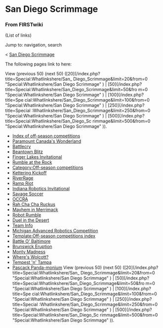 # San Diego Scrimmage

### From FIRSTwiki

(List of links)

Jump to: navigation, search

&lt; [San Diego Scrimmage](/index.php?title=San_Diego_Scrimmage&redirect=no
"San Diego Scrimmage" )  

The following pages link to here:

View (previous 50) (next 50) ([20](/index.php?title=Special:Whatlinkshere/San_
Diego_Scrimmage&limit=20&from=0 "Special:Whatlinkshere/San Diego Scrimmage" )
| [50](/index.php?title=Special:Whatlinkshere/San_Diego_Scrimmage&limit=50&fro
m=0 "Special:Whatlinkshere/San Diego Scrimmage" ) | [100](/index.php?title=Spe
cial:Whatlinkshere/San_Diego_Scrimmage&limit=100&from=0
"Special:Whatlinkshere/San Diego Scrimmage" ) | [250](/index.php?title=Special
:Whatlinkshere/San_Diego_Scrimmage&limit=250&from=0 "Special:Whatlinkshere/San
Diego Scrimmage" ) | [500](/index.php?title=Special:Whatlinkshere/San_Diego_Sc
rimmage&limit=500&from=0 "Special:Whatlinkshere/San Diego Scrimmage" )).

  * [Index of off-season competitions](/index.php/Index_of_off-season_competitions "Index of off-season competitions" )
  * [Paramount Canada's Wonderland](/index.php/Paramount_Canada%27s_Wonderland "Paramount Canada's Wonderland" )
  * [Battlecry](/index.php/Battlecry "Battlecry" )
  * [Beantown Blitz](/index.php/Beantown_Blitz "Beantown Blitz" )
  * [Finger Lakes Invitational](/index.php/Finger_Lakes_Invitational "Finger Lakes Invitational" )
  * [Rumble at the Rock](/index.php/Rumble_at_the_Rock "Rumble at the Rock" )
  * [Category:Off-season competitions](/index.php/Category:Off-season_competitions "Category:Off-season competitions" )
  * [Kettering Kickoff](/index.php/Kettering_Kickoff "Kettering Kickoff" )
  * [RiverRage](/index.php/RiverRage "RiverRage" )
  * [Ramp Riot](/index.php/Ramp_Riot "Ramp Riot" )
  * [Indiana Robotics Invitational](/index.php/Indiana_Robotics_Invitational "Indiana Robotics Invitational" )
  * [Savage Soccer](/index.php/Savage_Soccer "Savage Soccer" )
  * [OCCRA](/index.php/OCCRA "OCCRA" )
  * [Rah Cha Cha Ruckus](/index.php/Rah_Cha_Cha_Ruckus "Rah Cha Cha Ruckus" )
  * [Mayhem in Merrimack](/index.php/Mayhem_in_Merrimack "Mayhem in Merrimack" )
  * [Robot Rumble](/index.php/Robot_Rumble "Robot Rumble" )
  * [Duel in the Desert](/index.php/Duel_in_the_Desert "Duel in the Desert" )
  * [Team Info](/index.php/Team_Info "Team Info" )
  * [Michigan Advanced Robotics Competition](/index.php/Michigan_Advanced_Robotics_Competition "Michigan Advanced Robotics Competition" )
  * [Template:Off-season competitions index](/index.php/Template:Off-season_competitions_index "Template:Off-season competitions index" )
  * [Battle O' Baltimore](/index.php/Battle_O%27_Baltimore "Battle O' Baltimore" )
  * [Brunswick Eruption](/index.php/Brunswick_Eruption "Brunswick Eruption" )
  * [Monty Madness](/index.php/Monty_Madness "Monty Madness" )
  * [Where's Wolcott?](/index.php/Where%27s_Wolcott%3F "Where's Wolcott?" )
  * [Tempest 'n' Tampa](/index.php/Tempest_%27n%27_Tampa "Tempest 'n' Tampa" )
  * [Pascack Panda-monium](/index.php/Pascack_Panda-monium "Pascack Panda-monium" )
View (previous 50) (next 50) ([20](/index.php?title=Special:Whatlinkshere/San_
Diego_Scrimmage&limit=20&from=0 "Special:Whatlinkshere/San Diego Scrimmage" )
| [50](/index.php?title=Special:Whatlinkshere/San_Diego_Scrimmage&limit=50&fro
m=0 "Special:Whatlinkshere/San Diego Scrimmage" ) | [100](/index.php?title=Spe
cial:Whatlinkshere/San_Diego_Scrimmage&limit=100&from=0
"Special:Whatlinkshere/San Diego Scrimmage" ) | [250](/index.php?title=Special
:Whatlinkshere/San_Diego_Scrimmage&limit=250&from=0 "Special:Whatlinkshere/San
Diego Scrimmage" ) | [500](/index.php?title=Special:Whatlinkshere/San_Diego_Sc
rimmage&limit=500&from=0 "Special:Whatlinkshere/San Diego Scrimmage" )).

